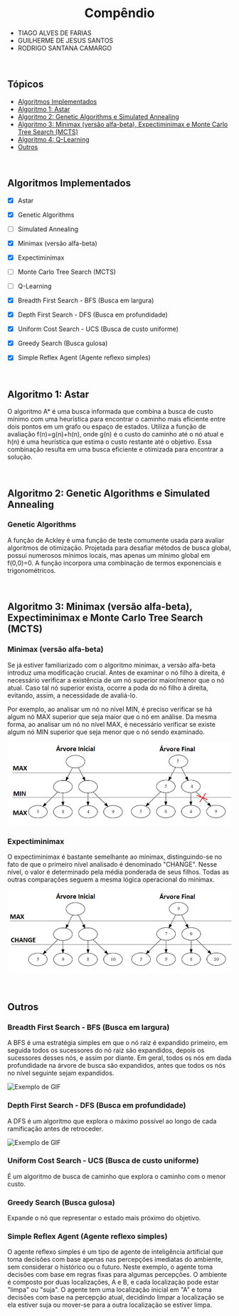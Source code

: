
<h1 align="center"><strong>Compêndio</strong></h1>

* TIAGO ALVES DE FARIAS
* GUILHERME DE JESUS SANTOS
* RODRIGO SANTANA CAMARGO


<br/>
<h2>Tópicos</h2>
<ul>
    <li><a href="#ai">Algoritmos Implementados</a></li>
    <li><a href="#a1">Algoritmo 1: Astar</a></li>
    <li><a href="#a2">Algoritmo 2: Genetic Algorithms e Simulated Annealing</a></li>
    <li><a href="#a3">Algoritmo 3: Minimax (versão alfa-beta), Expectiminimax e Monte Carlo Tree Search (MCTS)</a></li>
    <li><a href="#a4">Algoritmo 4: Q-Learning</a></li>
    <li><a href="#o">Outros</a></li>
</ul>


<br/>
<h2 id="ai">Algoritmos Implementados</h2>

- [x] Astar
- [x] Genetic Algorithms
- [ ] Simulated Annealing
- [x] Minimax (versão alfa-beta)
- [x] Expectiminimax
- [ ] Monte Carlo Tree Search (MCTS)
- [ ] Q-Learning
- [x] Breadth First Search - BFS (Busca em largura)
- [x] Depth First Search - DFS (Busca em profundidade)
- [x] Uniform Cost Search - UCS (Busca de custo uniforme)
- [x] Greedy Search (Busca gulosa)
- [x] Simple Reflex Agent (Agente reflexo simples)


<br/>
<h2 id="a1">Algoritmo 1: Astar</h2>

O algoritmo A* é uma busca informada que combina a busca de custo mínimo com uma heurística para encontrar o caminho mais eficiente entre dois pontos em um grafo ou espaço de estados. Utiliza a função de avaliação 
f(n)=g(n)+h(n), onde g(n) é o custo do caminho até o nó atual e h(n) é uma heurística que estima o custo restante até o objetivo. Essa combinação resulta em uma busca eficiente e otimizada para encontrar a solução.


<br/>
<h2 id="a2">Algoritmo 2: Genetic Algorithms e Simulated Annealing</h2>

<h3>Genetic Algorithms</h3>

A função de Ackley é uma função de teste comumente usada para avaliar algoritmos de otimização. Projetada para desafiar métodos de busca global, possui numerosos mínimos locais, mas apenas um mínimo global em f(0,0)=0. A função incorpora uma combinação de termos exponenciais e trigonométricos.

<br/>
<h2 id="a3">Algoritmo 3: Minimax (versão alfa-beta), Expectiminimax e Monte Carlo Tree Search (MCTS)</h2>

<h3>Minimax (versão alfa-beta)</h3>

Se já estiver familiarizado com o algoritmo minimax, a versão alfa-beta introduz uma modificação crucial. Antes de examinar o nó filho à direita, é necessário verificar a existência de um nó superior maior/menor que o nó atual. Caso tal nó superior exista, ocorre a poda do nó filho à direita, evitando, assim, a necessidade de avaliá-lo.

Por exemplo, ao analisar um nó no nível MIN, é preciso verificar se há algum nó MAX superior que seja maior que o nó em análise. Da mesma forma, ao analisar um nó no nível MAX, é necessário verificar se existe algum nó MIN superior que seja menor que o nó sendo examinado.

![Exemplo de GIF](./algoritmo_03//minimax-alfa-beta.PNG)


<h3>Expectiminimax</h3>

O expectiminimax é bastante semelhante ao minimax, distinguindo-se no fato de que o primeiro nível analisado é denominado "CHANGE". Nesse nível, o valor é determinado pela média ponderada de seus filhos. Todas as outras comparações seguem a mesma lógica operacional do minimax.

![Exemplo de GIF](./algoritmo_03//expectiminimax.PNG)

<br/>
<h2 id="o">Outros</h2>

<h3>Breadth First Search - BFS (Busca em largura)</h3>

A BFS é uma estratégia simples em que o nó raiz é expandido primeiro, em seguida todos os sucessores do nó raiz são expandidos, depois os sucessores desses nós, e assim por diante. Em geral, todos os nós em dada profundidade na árvore de busca são expandidos, antes que todos os nós no nível seguinte sejam expandidos.

![Exemplo de GIF](https://upload.wikimedia.org/wikipedia/commons/5/5d/Breadth-First-Search-Algorithm.gif)


<h3>Depth First Search - DFS (Busca em profundidade)</h3>

A DFS é um algoritmo que explora o máximo possível ao longo de cada ramificação antes de retroceder.

![Exemplo de GIF](https://upload.wikimedia.org/wikipedia/commons/7/7f/Depth-First-Search.gif)


<h3>Uniform Cost Search - UCS (Busca de custo uniforme)</h3>

É um algoritmo de busca de caminho que explora o caminho com o menor custo.


<h3>Greedy Search (Busca gulosa)</h3>

Expande o nó que representar o estado mais próximo do objetivo.


<h3>Simple Reflex Agent (Agente reflexo simples)</h3>

O agente reflexo simples é um tipo de agente de inteligência artificial que toma decisões com base apenas nas percepções imediatas do ambiente, sem considerar o histórico ou o futuro. Neste exemplo, o agente toma decisões com base em regras fixas para algumas percepções. O ambiente é composto por duas localizações, A e B, e cada localização pode estar "limpa" ou "suja". O agente tem uma localização inicial em "A" e toma decisões com base na percepção atual, decidindo limpar a localização se ela estiver suja ou mover-se para a outra localização se estiver limpa.
